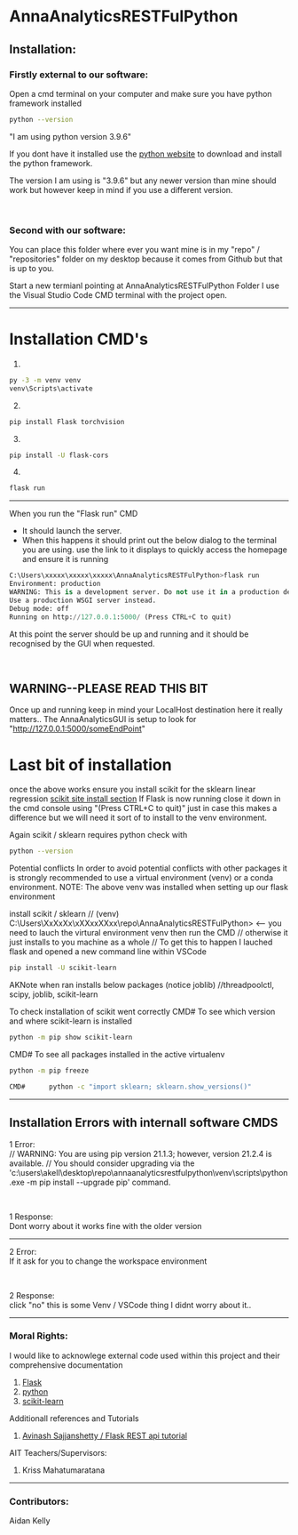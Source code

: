 # AnnaAnalyticsRESTFulPython

## Installation:
### Firstly external to our software:
Open a cmd terminal on your computer and make sure you have python framework installed
```bash
python --version
```

"I am using python version 3.9.6"

If you dont have it installed use the [python website](https://www.python.org/downloads/) to download and install the python framework.

The version I am using is "3.9.6" but any newer version than mine should work but however keep in mind if you use a different version. 

<br>

### Second with our software:

You can place this folder where ever you want mine is in my "repo" / "repositories" folder on my desktop because it comes from Github but that is up to you. 

Start a new termianl pointing at AnnaAnalyticsRESTFulPython Folder 
I use the Visual Studio Code CMD terminal with the project open.

---
# Installation CMD's
 
1)
```bash
py -3 -m venv venv
venv\Scripts\activate
```
2)
```bash
pip install Flask torchvision
```

3)
```bash
pip install -U flask-cors
```

4) 
```bash
flask run
```

---

When you run the "Flask run" CMD
 - It should launch the server.
 - When this happens it should print out the below dialog to the terminal you are using. use the link to it displays to quickly access the homepage and ensure it is running 

```python
C:\Users\xxxxx\xxxxx\xxxxx\AnnaAnalyticsRESTFulPython>flask run
Environment: production
WARNING: This is a development server. Do not use it in a production deployment.
Use a production WSGI server instead.
Debug mode: off
Running on http://127.0.0.1:5000/ (Press CTRL+C to quit)
```

At this point the server should be up and running and it should be recognised by the GUI when requested.


<br>

## WARNING--PLEASE READ THIS BIT
Once up and running keep in mind your LocalHost destination here it really matters.. 
The AnnaAnalyticsGUI is setup to look for 
"http://127.0.0.1:5000/someEndPoint"


# Last bit of installation
once the above works ensure you install scikit for the sklearn linear regression
[scikit site install section](https://scikit-learn.org/stable/install.html )
If Flask is now running close it down in the cmd console using "(Press CTRL+C to quit)" just in case this makes a difference but we will need it sort of to install to the venv environment.

Again scikit / sklearn requires python check with 
```bash
python --version
```

Potential conflicts
In order to avoid potential conflicts with other packages it is strongly recommended to use a virtual environment (venv) or a conda environment.
NOTE: The above venv was installed when setting up our flask environment




install scikit / sklearn
    // (venv) C:\Users\XxXxXx\xXXxxXXxx\repo\AnnaAnalyticsRESTFulPython>  <-- you need to lauch the virtural environment venv then run the CMD
    // otherwise it just installs to you machine as a whole
    // To get this to happen I lauched flask and opened a new command line within VSCode
```bash
pip install -U scikit-learn
```

AKNote when ran installs below packages    (notice joblib)
    //threadpoolctl, scipy, joblib, scikit-learn

To check installation of scikit went correctly
CMD#  To see which version and where scikit-learn is installed
```bash
python -m pip show scikit-learn 
```

CMD# To see all packages installed in the active virtualenv   
```bash
python -m pip freeze
```

```bash
CMD#      python -c "import sklearn; sklearn.show_versions()"
```



---

## Installation Errors with internall software CMDS

1 Error: <br>
// WARNING: You are using pip version 21.1.3; however, version 21.2.4 is available.
// You should consider upgrading via the 'c:\users\akell\desktop\repo\annaanalyticsrestfulpython\venv\scripts\python.exe -m pip install --upgrade pip' command.

<br>

1 Response:  <br>
Dont worry about it works fine with the older version


---

2 Error:  <br>
    If it ask for you to change the workspace environment
    
<br>

2 Response:  <br>
click "no"
this is some Venv / VSCode thing I didnt worry about it..





<!-- ---

### Copyrights: 

I should write somthing here 

-->


---

### Moral Rights:

I would like to acknowlege external code used within this project and their comprehensive documentation
1. [Flask](https://flask.palletsprojects.com/en/2.0.x/)
2. [python](https://www.python.org/)
3. [scikit-learn](https://scikit-learn.org/stable/index.html)


Additionall references and Tutorials
1. [Avinash Sajjanshetty / Flask REST api tutorial](https://colab.research.google.com/github/pytorch/tutorials/blob/gh-pages/_downloads/6c042f3d39855d2a2de414758e5f9836/flask_rest_api_tutorial.ipynb)


AIT Teachers/Supervisors:
1. Kriss Mahatumaratana


---

### Contributors:

Aidan Kelly
